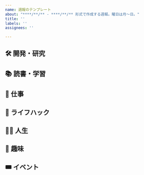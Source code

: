 ```yaml
---
name: 週報のテンプレート
about: "****/**/** - ****/**/** 形式で作成する週報。曜日は月～日。"
title: ''
labels: ''
assignees: ''

---
```


## 🛠 開発・研究

## 📚 読書・学習

## 💼 仕事

## 🏡 ライフハック

## 🧙‍♂️ 人生

## 💞 趣味

## 🎟 イベント
